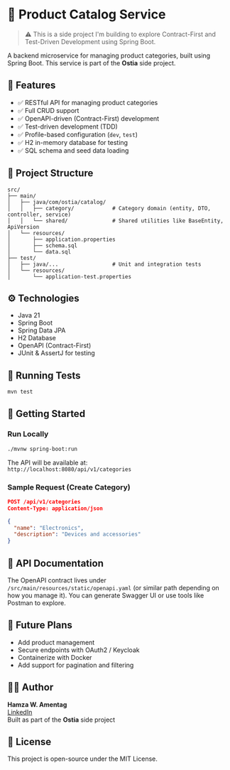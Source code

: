 # 🛒 Product Catalog Service

> ⚠️ This is a side project I'm building to explore Contract-First and Test-Driven Development using Spring Boot.

A backend microservice for managing product categories, built using Spring Boot. This service is part of the **Ostia** side project.

## 🚀 Features

- ✅ RESTful API for managing product categories
- ✅ Full CRUD support
- ✅ OpenAPI-driven (Contract-First) development
- ✅ Test-driven development (TDD)
- ✅ Profile-based configuration (`dev`, `test`)
- ✅ H2 in-memory database for testing
- ✅ SQL schema and seed data loading

## 📁 Project Structure

```
src/
├── main/
│   ├── java/com/ostia/catalog/
│   │   ├── category/            # Category domain (entity, DTO, controller, service)
│   │   └── shared/              # Shared utilities like BaseEntity, ApiVersion
│   └── resources/
│       ├── application.properties
│       ├── schema.sql
│       └── data.sql
├── test/
│   ├── java/...                 # Unit and integration tests
│   └── resources/
│       └── application-test.properties
```

## ⚙️ Technologies

- Java 21
- Spring Boot
- Spring Data JPA
- H2 Database
- OpenAPI (Contract-First)
- JUnit & AssertJ for testing

## 🧪 Running Tests

```bash
mvn test
```

## 🏁 Getting Started

### Run Locally

```bash
./mvnw spring-boot:run
```

The API will be available at:  
`http://localhost:8080/api/v1/categories`

### Sample Request (Create Category)

```json
POST /api/v1/categories
Content-Type: application/json

{
  "name": "Electronics",
  "description": "Devices and accessories"
}
```

## 📄 API Documentation

The OpenAPI contract lives under `/src/main/resources/static/openapi.yaml` (or similar path depending on how you manage it). You can generate Swagger UI or use tools like Postman to explore.

## 🧰 Future Plans

- Add product management
- Secure endpoints with OAuth2 / Keycloak
- Containerize with Docker
- Add support for pagination and filtering

## 🧑‍💻 Author

**Hamza W. Amentag**  
[LinkedIn](https://www.linkedin.com/in/hamza-3s/)  
Built as part of the **Ostia** side project

## 🪪 License

This project is open-source under the MIT License.
